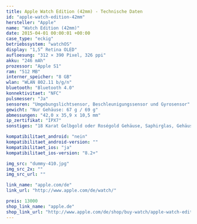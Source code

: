 ```yaml
---
title: Apple Watch Edition (42mm) - Technische Daten
id: "apple-watch-edition-42mm"
hersteller: "Apple"
name: "Watch Edition (42mm)"
date: 2015-04-01 00:00:01 +00:00
case_type: "eckig"
betriebssystem: "watchOS"
display: "1,5” Retina OLED"
aufloesung: "312 × 390 Pixel, 326 ppi"
akku: "246 mAh"
prozessor: "Apple S1"
ram: "512 MB"
interner_speicher: "8 GB"
wlan: "WLAN 802.11 b/g/n"
bluetooth: "Bluetooth 4.0"
konnektivitaet: "NFC"
pulsmesser: "Ja"
sensoren: "Umgebungslichtsensor, Beschleunigungssensor und Gyrosensor"
gewicht: "Nur Gehäuse: 67 g / 69 g"
abmessungen: "42,0 x 35,9 x 10,5 mm"
ip_zertifikat: "IPX7"
sonstiges: "18 Karat Gelbgold oder Roségold Gehäuse, Saphirglas, Gehäuseboden aus Keramik, Retina Display mit Force Touch, verschiedene Armbänder, Digital Crown, Lautsprecher und Mikrofon, 2 Gehäuse-Farben"

kompatibilitaet_android: "nein"
kompatibilitaet_android-version: ""
kompatibilitaet_ios: "ja"
kompatibilitaet_ios-version: "8.2+"

img_src: "dummy-410.jpg"
img_src_2x: ""
img_src_url: ""

link_name: "apple.com/de"
link_url: "http://www.apple.com/de/watch/"

preis: 13000
shop_link_name: "apple.de"
shop_link_url: "http://www.apple.com/de/shop/buy-watch/apple-watch-edition"
---
```

